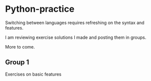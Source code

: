 # Python-practice
Switching between languages requires refreshing on the syntax and features.

I am reviewing exercise solutions I made and posting them in groups.

More to come.

## Group 1

Exercises on basic features
